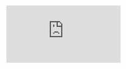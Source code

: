 ![CPU Scheduling Simulator.pdf](https://github.com/user-attachments/files/20137770/CPU.Scheduling.Simulator.pdf)
